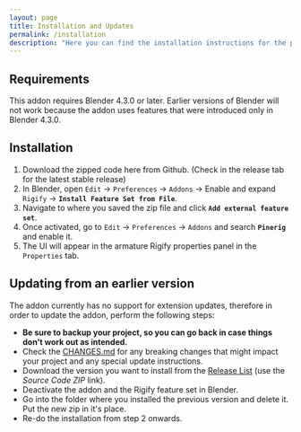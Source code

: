 ```yaml
---
layout: page
title: Installation and Updates
permalink: /installation
description: "Here you can find the installation instructions for the plugin."
---
```


## Requirements

This addon requires Blender 4.3.0 or later. 
Earlier versions of Blender will not work because the addon uses features that were introduced only in Blender 4.3.0.

## Installation

1. Download the zipped code here from Github. (Check in the release tab for the latest stable release)
2. In Blender, open `Edit` -> `Preferences` -> `Addons` -> Enable and expand `Rigify` -> **`Install Feature Set from File`**. 
3. Navigate to where you saved the zip file and click **`Add external feature set`**.
4. Once activated, go to `Edit` -> `Preferences` -> `Addons` and search **`Pinerig`** and enable it.
5. The UI will appear in the armature Rigify properties panel in the `Properties` tab.


## Updating from an earlier version

The addon currently has no support for extension updates, therefore in order to update the addon, perform the following steps:

- **Be sure to backup your project, so you can go back in case things don't work out as intended.**
- Check the [CHANGES.md]({{site.repo}}/blob/main/CHANGES.md) for any breaking changes that might impact your project and any special update instructions.
- Download the version you want to install from the [Release List]({{site.repo}}/releases) (use the _Source Code ZIP_ link).
- Deactivate the addon and the Rigify feature set in Blender. 
- Go into the folder where you installed the previous version and delete it. Put the new zip in it's place.
- Re-do the installation from step 2 onwards.
